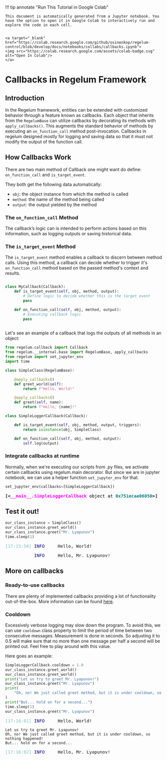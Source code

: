 
!!! tip annotate "Run This Tutorial in Google Colab"

    This document is automatically generated from a Jupyter notebook. You have the option to open it in Google Colab to interactively run and explore the code in each cell.


    <a target="_blank" href="https://colab.research.google.com/github/osinenkop/regelum-control/blob/develop/docs/notebooks/collabs/callbacks.ipynb">
    <img src="https://colab.research.google.com/assets/colab-badge.svg" alt="Open In Colab"/>
    </a>
# Callbacks in Regelum Framework

## Introduction

In the Regelum framework, entities can be extended with customized behavior through a feature known as callbacks. Each object that inherits from the `RegelumBase` can utilize callbacks by decorating its methods with `apply_callbacks()`. This augments the standard behavior of methods by executing an `on_function_call` method post-invocation. Callbacks in regelum designed mostly for logging and saving data so that it must not modify the output of the function call.

## How Callbacks Work
There are two main method of Callback one might want do define:  `on_function_call` and `is_target_event`.

They both get the following data automatically:

- `obj`: the object instance from which the method is called
- `method`: the name of the method being called
- `output`: the output yielded by the method

### The `on_function_call` Method

The callback’s logic can is intended to perform actions based on this information, such as logging outputs or saving historical data.

### The `is_target_event` Method

The `is_target_event` method enables a callback to discern between method calls.
Using this method, a callback can decide whether to trigger it's `on_function_call` method based on the passed method's context and results.

```python

class MyCallback(Callback):
    def is_target_event(self, obj, method, output):
        # Define logic to decide whether this is the target event
        pass

    def on_function_call(self, obj, method, output):
        # Executing callback logic
        pass
        
```

Let's see an example of a callback that logs the outputs of all methods in an object:


```python
from regelum.callback import Callback
from regelum.__internal.base import RegelumBase, apply_callbacks
from regelum import set_jupyter_env
import time
```


```python
class SimpleClass(RegelumBase):

    @apply_callbacks()
    def greet_world(self):
        return f"Hello, World!"

    @apply_callbacks()
    def greet(self, name):
        return f"Hello, {name}!"
```


```python
class SimpleLoggerCallback(Callback):

    def is_target_event(self, obj, method, output, triggers):
        return isinstance(obj, SimpleClass)

    def on_function_call(self, obj, method, output):
        self.log(output)
```

### Integrate callbacks at runtime

Normally, when we're executing our scripts from .py files, we activate certain callbacks using regelum.main decorator. But since we are in jupyter notebook, we can use a helper function `set_jupyter_env` for that.


```python
set_jupyter_env(callbacks=[SimpleLoggerCallback])
```


<pre style="white-space:pre;overflow-x:auto;line-height:normal;font-family:Menlo,'DejaVu Sans Mono',consolas,'Courier New',monospace"><span style="font-weight: bold">[&lt;</span><span style="color: #ff00ff; text-decoration-color: #ff00ff; font-weight: bold">__main__.SimpleLoggerCallback</span><span style="color: #000000; text-decoration-color: #000000"> object at </span><span style="color: #008080; text-decoration-color: #008080; font-weight: bold">0x751ecae06050</span><span style="font-weight: bold">&gt;]</span>
</pre>



## Test it out!


```python
our_class_instance = SimpleClass()
our_class_instance.greet_world()
our_class_instance.greet("Mr. Lyapunov")
time.sleep(1)
```


<pre style="white-space:pre;overflow-x:auto;line-height:normal;font-family:Menlo,'DejaVu Sans Mono',consolas,'Courier New',monospace"><span style="color: #7fbfbf; text-decoration-color: #7fbfbf">[17:15:50] </span><span style="color: #000080; text-decoration-color: #000080">INFO    </span> Hello, World!                                                                   <a href="file:///tmp/ipykernel_3622409/1299929562.py" target="_blank"><span style="color: #7f7f7f; text-decoration-color: #7f7f7f">1299929562.py</span></a><span style="color: #7f7f7f; text-decoration-color: #7f7f7f">:</span><a href="file:///tmp/ipykernel_3622409/1299929562.py#7" target="_blank"><span style="color: #7f7f7f; text-decoration-color: #7f7f7f">7</span></a>
</pre>




<pre style="white-space:pre;overflow-x:auto;line-height:normal;font-family:Menlo,'DejaVu Sans Mono',consolas,'Courier New',monospace"><span style="color: #7fbfbf; text-decoration-color: #7fbfbf">           </span><span style="color: #000080; text-decoration-color: #000080">INFO    </span> Hello, Mr. Lyapunov!                                                            <a href="file:///tmp/ipykernel_3622409/1299929562.py" target="_blank"><span style="color: #7f7f7f; text-decoration-color: #7f7f7f">1299929562.py</span></a><span style="color: #7f7f7f; text-decoration-color: #7f7f7f">:</span><a href="file:///tmp/ipykernel_3622409/1299929562.py#7" target="_blank"><span style="color: #7f7f7f; text-decoration-color: #7f7f7f">7</span></a>
</pre>



## More on callbacks

### Ready-to-use callbacks

There are plenty of implemented callbacks providing a lot of functionality out-of-the-box. More information can be found [here](https://regelum.aidynamic.io/reference/callback/).

### Cooldown

Excessively verbose logging may slow down the program. To avoid this, we can use `cooldown` class property to limit the period of time between two consecutive messages. Measurement is done in seconds. So adjusting it to 0.5 will make sure that no more than one message per half a second will be printed out. Feel free to play around with this value. 

Here goes an example:


```python
SimpleLoggerCallback.cooldown = 1.0
our_class_instance.greet_world()
our_class_instance.greet_world()
print("Let us try to greet Mr. Lyapunov!")
our_class_instance.greet("Mr. Lyapunov")
print(
    "Oh, no! We just called greet method, but it is under cooldown, so nothing happened!"
)
print("But... hold on for a second...")
time.sleep(1)
our_class_instance.greet("Mr. Lyapunov")
```


<pre style="white-space:pre;overflow-x:auto;line-height:normal;font-family:Menlo,'DejaVu Sans Mono',consolas,'Courier New',monospace"><span style="color: #7fbfbf; text-decoration-color: #7fbfbf">[17:16:01] </span><span style="color: #000080; text-decoration-color: #000080">INFO    </span> Hello, World!                                                                   <a href="file:///tmp/ipykernel_3622409/1299929562.py" target="_blank"><span style="color: #7f7f7f; text-decoration-color: #7f7f7f">1299929562.py</span></a><span style="color: #7f7f7f; text-decoration-color: #7f7f7f">:</span><a href="file:///tmp/ipykernel_3622409/1299929562.py#7" target="_blank"><span style="color: #7f7f7f; text-decoration-color: #7f7f7f">7</span></a>
</pre>



    Let us try to greet Mr. Lyapunov!
    Oh, no! We just called greet method, but it is under cooldown, so nothing happened!
    But... hold on for a second...



<pre style="white-space:pre;overflow-x:auto;line-height:normal;font-family:Menlo,'DejaVu Sans Mono',consolas,'Courier New',monospace"><span style="color: #7fbfbf; text-decoration-color: #7fbfbf">[17:16:02] </span><span style="color: #000080; text-decoration-color: #000080">INFO    </span> Hello, Mr. Lyapunov!                                                            <a href="file:///tmp/ipykernel_3622409/1299929562.py" target="_blank"><span style="color: #7f7f7f; text-decoration-color: #7f7f7f">1299929562.py</span></a><span style="color: #7f7f7f; text-decoration-color: #7f7f7f">:</span><a href="file:///tmp/ipykernel_3622409/1299929562.py#7" target="_blank"><span style="color: #7f7f7f; text-decoration-color: #7f7f7f">7</span></a>
</pre>


